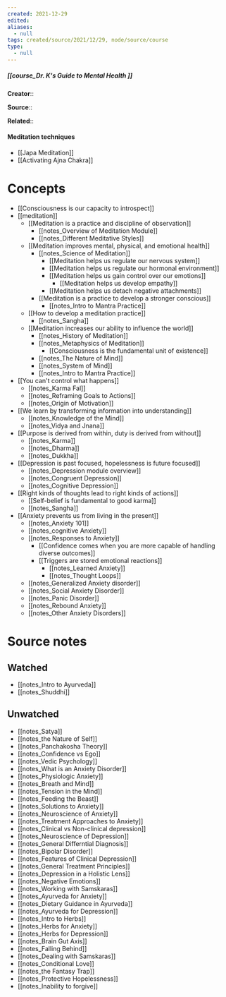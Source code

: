 ```yaml
---
created: 2021-12-29 
edited: 
aliases:
  - null
tags: created/source/2021/12/29, node/source/course
type:
  - null 
---
```


##### [[course_Dr. K's Guide to Mental Health ]]
**Creator**:: 
 
**Source**::

**Related**:: 
#### Meditation techniques
- [[Japa Meditation]]
- [[Activating Ajna Chakra]]


# Concepts
- [[Consciousness is our capacity to introspect]]
- [[meditation]]
	- [[Meditation is a practice and discipline of observation]]
		- [[notes_Overview of Meditation Module]]
		- [[notes_Different Meditative Styles]]
	- [[Meditation improves mental, physical, and emotional health]]
		- [[notes_Science of Meditation]]
			- [[Meditation helps us regulate our nervous system]]
			- [[Meditation helps us regulate our hormonal environment]]
			- [[Meditation helps us gain control over our emotions]]
				- [[Meditation helps us develop empathy]]
			- [[Meditation helps us detach negative attachments]]
		- [[Meditation is a practice to develop a stronger conscious]]
			- [[notes_Intro to Mantra Practice]]
	- [[How to develop a meditation practice]]
		- [[notes_Sangha]]
	- [[Meditation increases our ability to influence the world]]
		- [[notes_History of Meditation]]
		- [[notes_Metaphysics of Meditation]]
			- [[Consciousness is the fundamental unit of existence]]
		- [[notes_The Nature of Mind]]
		- [[notes_System of Mind]]
		- [[notes_Intro to Mantra Practice]]
- [[You can't control what happens]]
	- [[notes_Karma Fal]]
	- [[notes_Reframing Goals to Actions]]
	- [[notes_Origin of Motivation]]
- [[We learn by transforming information into understanding]]
	- [[notes_Knowledge of the Mind]]
	- [[notes_Vidya and Jnana]]
- [[Purpose is derived from within, duty is derived from without]]
	- [[notes_Karma]]
	- [[notes_Dharma]]
	- [[notes_Dukkha]]
- [[Depression is past focused, hopelessness is future focused]]
	- [[notes_Depression module overview]]
	- [[notes_Congruent Depression]]
	- [[notes_Cognitive Depression]]
- [[Right kinds of thoughts lead to right kinds of actions]]
	- [[Self-belief is fundamental to good karma]]
	- [[notes_Sangha]]
- [[Anxiety prevents us from living in the present]]
	- [[notes_Anxiety 101]]
	- [[notes_cognitive Anxiety]]
	- [[notes_Responses to Anxiety]]
		- [[Confidence comes when you are more capable of handling diverse outcomes]]
		- [[Triggers are stored emotional reactions]]
			- [[notes_Learned Anxiety]]
			- [[notes_Thought Loops]]
	- [[notes_Generalized Anxiety disorder]]
	- [[notes_Social Anxiety Disorder]]
	- [[notes_Panic Disorder]]
	- [[notes_Rebound Anxiety]]
	- [[notes_Other Anxiety Disorders]]
# Source notes
## Watched
- [[notes_Intro to Ayurveda]]
- [[notes_Shuddhi]]
## Unwatched
- [[notes_Satya]]
- [[notes_the Nature of Self]]
- [[notes_Panchakosha Theory]]
- [[notes_Confidence vs Ego]]
- [[notes_Vedic Psychology]]
- [[notes_What is an Anxiety Disorder]]
- [[notes_Physiologic Anxiety]]
- [[notes_Breath and Mind]]
- [[notes_Tension in the Mind]]
- [[notes_Feeding the Beast]]
- [[notes_Solutions to Anxiety]]
- [[notes_Neuroscience of Anxiety]]
- [[notes_Treatment Approaches to Anxiety]]
- [[notes_Clinical vs Non-clinical depression]]
- [[notes_Neuroscience of Depression]]
- [[notes_General Differntial Diagnosis]]
- [[notes_Bipolar Disorder]]
- [[notes_Features of Clinical Depression]]
- [[notes_General Treatment Principles]]
- [[notes_Depression in a Holistic Lens]]
- [[notes_Negative Emotions]]
- [[notes_Working with Samskaras]]
- [[notes_Ayurveda for Anxiety]]
- [[notes_Dietary Guidance in Ayurveda]]
- [[notes_Ayurveda for Depression]]
- [[notes_Intro to Herbs]]
- [[notes_Herbs for Anxiety]]
- [[notes_Herbs for Depression]]
- [[notes_Brain Gut Axis]]
- [[notes_Falling Behind]]
- [[notes_Dealing with Samskaras]]
- [[notes_Conditional Love]]
- [[notes_the Fantasy Trap]]
- [[notes_Protective Hopelessness]]
- [[notes_Inability to forgive]]